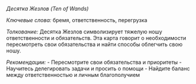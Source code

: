 *Десятка Жезлов \(Ten of Wands\)*

*Ключевые слова:* бремя, ответственность, перегрузка

*Толкование:* 
Десятка Жезлов символизирует тяжелую ношу ответственности и обязательств\. Эта карта говорит о необходимости пересмотреть свои обязательства и найти способы облегчить свою ношу\.

*Рекомендации:*
\- Пересмотрите свои обязательства и приоритеты
\- Научитесь делегировать задачи и просить о помощи
\- Найдите баланс между ответственностью и личным благополучием

